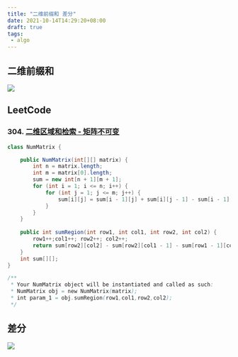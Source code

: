 ```yaml
---
title: "二维前缀和 差分"
date: 2021-10-14T14:29:20+08:00
draft: true
tags:
 - algo
---
```


## 二维前缀和
![](https://gtd-imgs-md.oss-cn-beijing.aliyuncs.com/imgs/20211014143156.png)

## LeetCode

### 304. [二维区域和检索 - 矩阵不可变](https://leetcode-cn.com/problems/range-sum-query-2d-immutable/)

```java
class NumMatrix {

    public NumMatrix(int[][] matrix) {
        int n = matrix.length;
        int m = matrix[0].length;
        sum = new int[n + 1][m + 1];
        for (int i = 1; i <= n; i++) {
            for (int j = 1; j <= m; j++) {
                sum[i][j] = sum[i - 1][j] + sum[i][j - 1] - sum[i - 1][j - 1] + matrix[i - 1][j - 1];
            }
        }
    }
    
    public int sumRegion(int row1, int col1, int row2, int col2) {
        row1++;col1++; row2++; col2++;
        return sum[row2][col2] - sum[row2][col1 - 1] - sum[row1 - 1][col2] + sum[row1 - 1][col1 - 1];
    }
    int sum[][];
}

/**
 * Your NumMatrix object will be instantiated and called as such:
 * NumMatrix obj = new NumMatrix(matrix);
 * int param_1 = obj.sumRegion(row1,col1,row2,col2);
 */
```

## 差分
![](https://gtd-imgs-md.oss-cn-beijing.aliyuncs.com/imgs/20211014145838.png)